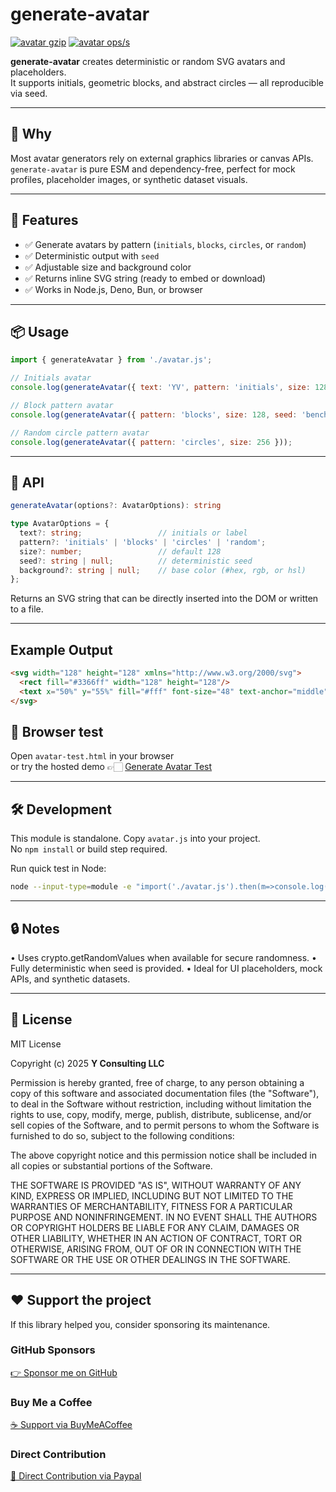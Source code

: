 # generate-avatar

[![avatar gzip](https://img.shields.io/endpoint?url=https://raw.githubusercontent.com/yvancg/generators/main/metrics/avatar.js.json)](../metrics/avatar.js.json)
[![avatar ops/s](https://img.shields.io/endpoint?url=https://raw.githubusercontent.com/yvancg/generators/main/bench/avatar.json)](../bench/avatar.json)

**generate-avatar** creates deterministic or random SVG avatars and placeholders.  
It supports initials, geometric blocks, and abstract circles — all reproducible via seed.


---

## 🚀 Why

Most avatar generators rely on external graphics libraries or canvas APIs.  
`generate-avatar` is pure ESM and dependency-free, perfect for mock profiles, placeholder images, or synthetic dataset visuals.

---

## 🌟 Features

- ✅ Generate avatars by pattern (`initials`, `blocks`, `circles`, or `random`)  
- ✅ Deterministic output with `seed`  
- ✅ Adjustable size and background color  
- ✅ Returns inline SVG string (ready to embed or download)  
- ✅ Works in Node.js, Deno, Bun, or browser  

---

## 📦 Usage

```js
import { generateAvatar } from './avatar.js';

// Initials avatar
console.log(generateAvatar({ text: 'YV', pattern: 'initials', size: 128, seed: 'demo' }));

// Block pattern avatar
console.log(generateAvatar({ pattern: 'blocks', size: 128, seed: 'bench' }));

// Random circle pattern avatar
console.log(generateAvatar({ pattern: 'circles', size: 256 }));
```

---

## 🧠 API

```ts
generateAvatar(options?: AvatarOptions): string

type AvatarOptions = {
  text?: string;                 // initials or label
  pattern?: 'initials' | 'blocks' | 'circles' | 'random';
  size?: number;                 // default 128
  seed?: string | null;          // deterministic seed
  background?: string | null;    // base color (#hex, rgb, or hsl)
};
```
Returns an SVG string that can be directly inserted into the DOM or written to a file.

---

## Example Output

```html
<svg width="128" height="128" xmlns="http://www.w3.org/2000/svg">
  <rect fill="#3366ff" width="128" height="128"/>
  <text x="50%" y="55%" fill="#fff" font-size="48" text-anchor="middle" font-family="sans-serif">YV</text>
</svg>
```


## 🧪 Browser test

Open `avatar-test.html` in your browser  
or try the hosted demo 👉🏻 
[Generate Avatar Test](https://yvancg.github.io/generators/generate-avatar/avatar-test.html)

---

## 🛠 Development

This module is standalone. Copy `avatar.js` into your project.  
No `npm install` or build step required.

Run quick test in Node:
```bash
node --input-type=module -e "import('./avatar.js').then(m=>console.log(m.generateAvatar({text:'AI',pattern:'blocks',seed:'demo'})))"
```

---

## 🔒 Notes

• Uses crypto.getRandomValues when available for secure randomness.
• Fully deterministic when seed is provided.
• Ideal for UI placeholders, mock APIs, and synthetic datasets.
  
---

## 🪪 License

MIT License  

Copyright (c) 2025 **Y Consulting LLC**

Permission is hereby granted, free of charge, to any person obtaining a copy
of this software and associated documentation files (the "Software"), to deal
in the Software without restriction, including without limitation the rights
to use, copy, modify, merge, publish, distribute, sublicense, and/or sell
copies of the Software, and to permit persons to whom the Software is
furnished to do so, subject to the following conditions:

The above copyright notice and this permission notice shall be included in
all copies or substantial portions of the Software.

THE SOFTWARE IS PROVIDED "AS IS", WITHOUT WARRANTY OF ANY KIND, EXPRESS OR
IMPLIED, INCLUDING BUT NOT LIMITED TO THE WARRANTIES OF MERCHANTABILITY,
FITNESS FOR A PARTICULAR PURPOSE AND NONINFRINGEMENT. IN NO EVENT SHALL THE
AUTHORS OR COPYRIGHT HOLDERS BE LIABLE FOR ANY CLAIM, DAMAGES OR OTHER
LIABILITY, WHETHER IN AN ACTION OF CONTRACT, TORT OR OTHERWISE, ARISING FROM,
OUT OF OR IN CONNECTION WITH THE SOFTWARE OR THE USE OR OTHER DEALINGS IN
THE SOFTWARE.

---

## ❤️ Support the project

If this library helped you, consider sponsoring its maintenance.

### GitHub Sponsors

[👉 Sponsor me on GitHub](https://github.com/sponsors/yvancg)

### Buy Me a Coffee

[☕ Support via BuyMeACoffee](https://buymeacoffee.com/yconsulting)

### Direct Contribution

[💸 Direct Contribution via Paypal](https://paypal.me/ComicStylePortrait)
